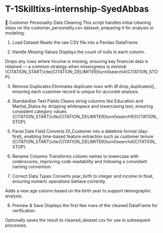 # T-1Skilltixs-internship-SyedAbbas
🧹 Customer Personality Data Cleaning
This script handles initial cleaning steps on the customer_personality.csv dataset, preparing it for analysis or modeling:

1. Load Dataset
Reads the raw CSV file into a Pandas DataFrame.

2. Handle Missing Values
Displays the count of nulls in each column.

Drops any rows where Income is missing, ensuring key financial data is retained — a common strategy when missingness is minimal {CITATION_START}cite{CITATION_DELIMITER}turn0search4{CITATION_STOP}.

3. Remove Duplicates
Eliminates duplicate rows with df.drop_duplicates(), ensuring each customer record is unique for accurate analysis.

4. Standardize Text Fields
Cleans string columns like Education and Marital_Status by stripping whitespace and lowercasing text, ensuring consistent category values {CITATION_START}cite{CITATION_DELIMITER}turn0search10{CITATION_STOP}.

5. Parse Date Field
Converts Dt_Customer into a datetime format (day-first), enabling time-based feature extraction such as customer tenure {CITATION_START}cite{CITATION_DELIMITER}turn0search4{CITATION_STOP}.

6. Rename Columns
Transforms column names to lowercase with underscores, improving code readability and following a consistent naming convention.

7. Correct Data Types
Converts year_birth to integer and income to float, ensuring numeric operations behave correctly.

Adds a new age column based on the birth year to support demographic analysis.

8. Preview & Save
Displays the first few rows of the cleaned DataFrame for verification.

Optionally saves the result to cleaned_dataset.csv for use in subsequent processes.

